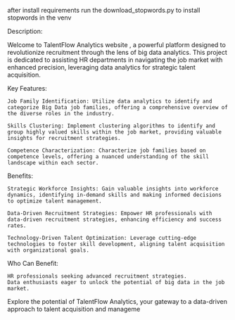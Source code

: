 after install requirements run the download_stopwords.py to install stopwords in the venv


Description:

Welcome to TalentFlow Analytics website , a powerful platform designed to revolutionize recruitment through the lens of big data analytics. This project is dedicated to assisting HR departments in navigating the job market with enhanced precision, leveraging data analytics for strategic talent acquisition.

Key Features:

    Job Family Identification: Utilize data analytics to identify and categorize Big Data job families, offering a comprehensive overview of the diverse roles in the industry.

    Skills Clustering: Implement clustering algorithms to identify and group highly valued skills within the job market, providing valuable insights for recruitment strategies.

    Competence Characterization: Characterize job families based on competence levels, offering a nuanced understanding of the skill landscape within each sector.

Benefits:

    Strategic Workforce Insights: Gain valuable insights into workforce dynamics, identifying in-demand skills and making informed decisions to optimize talent management.

    Data-Driven Recruitment Strategies: Empower HR professionals with data-driven recruitment strategies, enhancing efficiency and success rates.

    Technology-Driven Talent Optimization: Leverage cutting-edge technologies to foster skill development, aligning talent acquisition with organizational goals.

Who Can Benefit:

    HR professionals seeking advanced recruitment strategies.
    Data enthusiasts eager to unlock the potential of big data in the job market.

Explore the potential of TalentFlow Analytics, your gateway to a data-driven approach to talent acquisition and manageme

